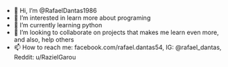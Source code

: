 - 👋 Hi, I’m @RafaelDantas1986
- 👀 I’m interested in learn more about programing
- 🌱 I’m currently learning python
- 💞️ I’m looking to collaborate on projects that makes me learn even more, and also, help others
- 📫 How to reach me: facebook.com/rafael.dantas54, IG: @rafael_dantas, Reddit: u/RazielGarou

<!---
RafaelDantas1986/RafaelDantas1986 is a ✨ special ✨ repository because its `README.md` (this file) appears on your GitHub profile.
You can click the Preview link to take a look at your changes.
--->
